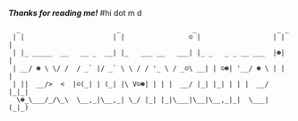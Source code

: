 ***Thanks for reading me!*** #hi
dot m d
```
  _                        _                  _                    _ _ 
 | |                      | |                ☺ |                  | | |
 | |_ _____  __   __ _  __| |_   ___ __   ___| |_ _   _ _ __ ___  |☻| |
 | __/ ☻ \ \/ /  / _` |/ _` \ \ / / '_ \ / _☺\ __| | ☺☻| '__/ ☻ \ | | |
 | ||  __/>  <  |☺(_| | (_| |\ V☺☻| | | |  __/ |_| |_| | | |  __/ |_|_|
  \☻_\___/_/\_\  \__,_|\__,_| \_/ |_| |_|\___|\__|\__,_|_|  \___| (_|_)
```                                                                     
                                                                       
